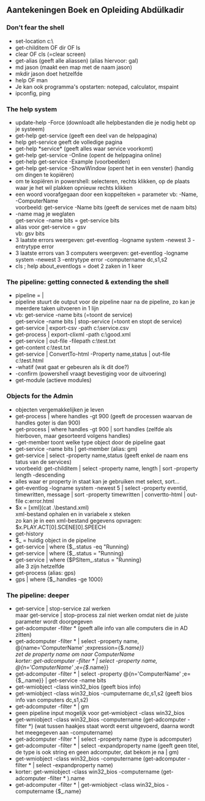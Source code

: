 ## Aantekeningen Boek en Opleiding Abdülkadir


### Don't fear the shell

- set-location c:\
- get-childitem OF dir OF ls
- clear OF cls (=clear screen)
- get-alias (geeft alle aliassen) (alias hiervoor: gal)
- md jason (maakt een map met de naam jason)
- mkdir jason doet hetzelfde
- help OF man
- Je kan ook programma's opstarten: notepad, calculator, mspaint
- ipconfig, ping


### The help system

- update-help -Force (downloadt alle helpbestanden die je nodig hebt op je systeem)
- get-help get-service (geeft een deel van de helppagina)
- help get-service geeft de volledige pagina
- get-help \*service\* (geeft alles waar service voorkomt)
- get-help get-service -Online (opent de helppagina online)
- get-help get-service -Example (voorbeelden)
- get-help get-service -ShowWindow (opent het in een venster) (handig om dingen te kopiëren)
- om te kopiëren in powershell: selecteren, rechts klikken, op de plaats waar je het wil plakken opnieuw rechts klikken
- een woord voorafgegaan door een koppelteken = parameter vb: -Name, -ComputerName </br> voorbeeld: get-service -Name bits (geeft de services met de naam bits)
- -name mag je weglaten </br> get-service -name bits = get-service bits
- alias voor get-service = gsv </br> vb: gsv bits
- 3 laatste errors weergeven: get-eventlog -logname system -newest 3 -entrytype error
- 3 laatste errors van 3 computers weergeven: get-eventlog -logname system -newest 3 -entrytype error -computername dc,s1,s2
- cls ; help about_eventlogs = doet 2 zaken in 1 keer


### The pipeline: getting connected & extending the shell

- pipeline = |
- pipeline stuurt de output voor de pipeline naar na de pipeline, zo kan je meerdere taken uitvoeren in 1 lijn
- vb: get-service -name bits (=toont de service) </br> get-service -name bits | stop-service (=toont en stopt de service)
- get-service | export-csv -path c:\service.csv
- get-process | export-clixml -path c:\good.xml
- get-service | out-file -filepath c:\test.txt
- get-content c:\test.txt
- get-service | ConvertTo-html -Property name,status | out-file c:\test.html
- -whatif (wat gaat er gebeuren als ik dit doe?)
- -confirm (powershell vraagt bevestiging voor de uitvoering)
- get-module (actieve modules)

### Objects for the Admin

- objecten vergemakkelijken je leven
- get-process | where handles -gt 900 (geeft de processen waarvan de handles goter is dan 900)
- get-process | where handles -gt 900 | sort handles (zelfde als hierboven, maar gesorteerd volgens handles)
- -get-member toont welke type object door de pipeline gaat 
- get-service -name bits | get-member (alias: gm)
- get-service | select -property name,status (geeft enkel de naam ens tatus van de services)
- voorbeeld: get-childitem | select -property name, length | sort -property length -descending
- alles waar er property in staat kan je gebruiken met select, sort...
- get-eventlog -logname system -newest 5 | select -property eventid, timewritten, message | sort -property timewritten | convertto-html | out-file c:error.html
- $x = [xml]\(cat .\bestand.xml) <br/> xml-bestand ophalen en in variabele x steken <br/> zo kan je in een xml-bestand gegevens opvragen: $x.PLAY.ACT[0].SCENE[0].SPEECH
- get-history
- $_ = huidig object in de pipeline
- get-service | where {$_.status -eq "Running}
- get-service | where {$_.status = "Running}
- get-service | where {$PSItem_.status = "Running} <br/> alle 3 zijn hetzelfde
- get-process (alias: gps)
- gps | where {$_.handles -ge 1000}

### The pipeline: deeper

- get-service | stop-service zal werken <br/>maar get-service | stop-process zal niet werken omdat niet de juiste parameter wordt doorgegeven
- get-adcomputer -filter * (geeft alle info van alle computers die in AD zitten)
- get-adcomputer -filter * | select -property name, @{name='ComputerName' ;expression={$_.name}} <br/>zet de property name om naar ComputerName <br/> korter: get-adcomputer -filter * | select -property name, @{n='ComputerName' ;e={$_.name}} 
- get-adcomputer -filter * | select -property @{n='ComputerName' ;e={$_.name}} | get-service -name bits
- get-wmiobject -class win32_bios (geeft bios info)
- get-wmiobject -class win32_bios -cumputername dc,s1,s2 (geeft bios info van computers dc,s1,s2)
- get-adcomputer -filter * | gm
- geen pipeline input mogelijk voor get-wmiobject -class win32_bios
- get-wmiobject -class win32_bios -computername (get-adcomputer -filter *) (wat tussen haakjes staat wordt eerst uitgevoerd, daarna wordt het meegegeven aan -computername)
- get-adcomputer -filter * | select -property name (type is adcomputer)
- get-adcomputer -filter * | select -expandproperty name (geeft geen titel, de type is ook string en geen adcomputer, dat bekom je na | gm)
- get-wmiobject -class win32_bios -computername (get-adcomputer -filter * | select -expandproperty name)
- korter: get-wmiobject -class win32_bios -computername (get-adcomputer -filter * ).name
- get-adcomputer -filter * | get-wmiobject -class win32_bios -computername {$_.name}